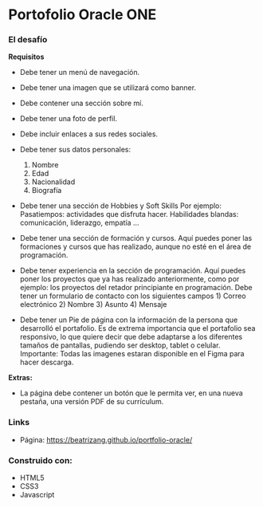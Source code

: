 # Portofolio Oracle ONE

### El desafío

**Requisitos**

- Debe tener un menú de navegación.
- Debe tener una imagen que se utilizará como banner.
- Debe contener una sección sobre mí.

- Debe tener una foto de perfil.
- Debe incluir enlaces a sus redes sociales.
- Debe tener sus datos personales:

    1) Nombre
    2) Edad
    3) Nacionalidad
    4) Biografía

- Debe tener una sección de Hobbies y Soft Skills
    Por ejemplo:
    Pasatiempos: actividades que disfruta hacer.
    Habilidades blandas: comunicación, liderazgo, empatía …

- Debe tener una sección de formación y cursos.
    Aquí puedes poner las formaciones y cursos que has realizado, aunque no esté en el área de programación.

- Debe tener experiencia en la sección de programación.
    Aquí puedes poner los proyectos que ya has realizado anteriormente, como por ejemplo: los proyectos del retador principiante en programación.
    Debe tener un formulario de contacto con los siguientes campos
       1) Correo electrónico
       2) Nombre
       3) Asunto
       4) Mensaje

- Debe tener un Pie de página con la información de la persona que desarrolló el portafolio.
Es de extrema importancia que el portafolio sea responsivo, lo que quiere decir que debe adaptarse a los diferentes tamaños de pantallas, pudiendo ser desktop, tablet o celular.
Importante: Todas las imagenes estaran disponible en el Figma para hacer descarga.

**Extras:**
- La página debe contener un botón que le permita ver, en una nueva pestaña, una versión PDF de su currículum.


### Links

- Página: https://beatrizang.github.io/portfolio-oracle/

### Construido con:

- HTML5
- CSS3
- Javascript
